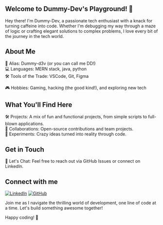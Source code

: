 ## Welcome to Dummy-Dev's Playground! 🎉

Hey there! I'm Dummy-Dev, a passionate tech enthusiast with a knack for turning caffeine into code. Whether I'm debugging my way through a maze of logic or crafting elegant solutions to complex problems, I love every bit of the journey in the tech world.

## About Me

👾 Alias: Dummy-d3v (or you can call me DD!)  
💻 Languages: MERN stack, java, python  
🛠 Tools of the Trade: VSCode, Git, Figma  
<!--🌱 Currently Learning: Machine Learning, Rust-->  
🎮 Hobbies: Gaming, hacking (the good kind!), and exploring new tech

## What You'll Find Here

🛠️ Projects: A mix of fun and functional projects, from simple scripts to full-blown applications.  
🤝 Collaborations: Open-source contributions and team projects.  
🧪 Experiments: Crazy ideas turned into reality through code.

## Get in Touch

💬 Let's Chat: Feel free to reach out via GitHub Issues or connect on LinkedIn.

## Connect with me

[![LinkedIn](https://img.shields.io/badge/LinkedIn-0077B5?style=for-the-badge&logo=linkedin&logoColor=white)](https://www.linkedin.com/in/YourLinkedInProfile)
[![GitHub](https://img.shields.io/badge/GitHub-181717?style=for-the-badge&logo=github&logoColor=white)](https://github.com/YourGitHubProfile)

<!--📧 Email: [.com](mailto:dummy.dev@example.com)-->


Join me as I navigate the thrilling world of development, one line of code at a time. Let's build something awesome together!

Happy coding! 🚀
